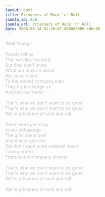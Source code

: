 ```yaml
---
layout: post
title: Prisoners of Rock 'n' Roll
joomla_id: 239
joomla_url: Prisoners of Rock 'n' Roll
date: 2008-08-18 01:30:07.000000000 +00:00
---
```

<span style="color: #c0c0c0">(Neil Young)<br />
<br />
People tell us<br />
That we play too loud<br />
But they don't know<br />
What our music's about<br />
We never listen<br />
To the record company man<br />
They try to change us<br />
And ruin our band<br />
<br />
That's why we don't want to be good<br />
That's why we don't want to be good<br />
We're prisoners of rock and roll<br />
<br />
When were jamming<br />
In our old garage<br />
The girls come over<br />
And it sure gets hot<br />
We don't want to be watered down<br />
Taking orders<br />
From record company clowns<br />
<br />
That's why we don't want to be good<br />
That's why we don't want to be good<br />
We're prisoners of rock and roll<br />
<br />
We're prisoners of rock and roll</span><br />
<br />
